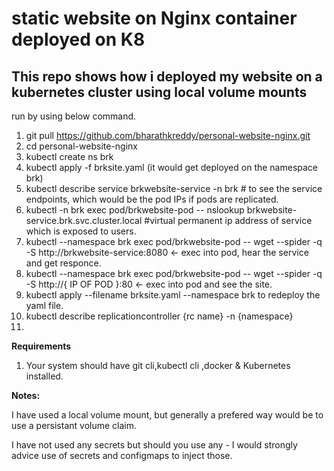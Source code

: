 # static website on Nginx container deployed on K8
## This repo shows how i deployed my website on a kubernetes cluster using local volume mounts 
run by using below command. 
1. git pull https://github.com/bharathkreddy/personal-website-nginx.git
2. cd personal-website-nginx
3. kubectl create ns brk
4. kubectl apply -f brksite.yaml (it would get deployed on the namespace brk)
5. kubectl describe service brkwebsite-service -n brk # to see the service endpoints, which would be the pod IPs if pods are replicated.
6. kubectl -n brk exec pod/brkwebsite-pod -- nslookup brkwebsite-service.brk.svc.cluster.local #virtual permanent ip address of service which is exposed to users.
7. kubectl --namespace brk exec pod/brkwebsite-pod -- wget --spider -q -S http://brkwebsite-service:8080 <- exec into pod, hear the service and get responce.
8. kubectl --namespace brk exec pod/brkwebsite-pod -- wget --spider -q -S http://{ IP OF POD }:80  <- exec into pod and see the site.
9. kubectl apply --filename brksite.yaml --namespace brk to redeploy the yaml file.
10. kubectl describe replicationcontroller {rc name} -n {namespace}
11. 

**Requirements**
1. Your system should have git cli,kubectl cli ,docker & Kubernetes installed.

**Notes:**

I have used a local volume mount, but generally a prefered way would be to use a persistant volume claim. 

I have not used any secrets but should you use any - I would strongly advice use of secrets and configmaps to inject those.